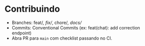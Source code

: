 # Contribuindo
- Branches: feat/*, fix/*, chore/*, docs/*
- Commits: Conventional Commits (ex: feat(chat): add correction endpoint)
- Abra PR para `main` com checklist passando no CI.
